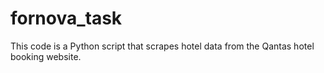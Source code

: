 # fornova_task
This code is a Python script that scrapes hotel data from the Qantas hotel booking website.
